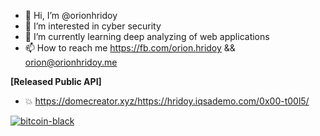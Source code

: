 - 👋 Hi, I’m @orionhridoy
- 👀 I’m interested in cyber security
- 🌱 I’m currently learning deep analyzing of web applications
- 📫 How to reach me https://fb.com/orion.hridoy && orion@orionhridoy.me

**[Released Public API]**
- 💥 https://domecreator.xyz/https://hridoy.iqsademo.com/0x00-t00l5/

[![bitcoin-black](https://raw.githubusercontent.com/orionhridoy/orionhridoy/main/bitcoin-donate-black.png)](https://raw.githubusercontent.com/orionhridoy/orionhridoy/main/btc-address)
<!---
orionhridoy/orionhridoy is a ✨ special ✨ repository because its `README.md` (this file) appears on your GitHub profile.
You can click the Preview link to take a look at your changes.
--->
